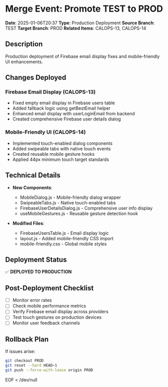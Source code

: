 # Merge Event: Promote TEST to PROD

**Date**: 2025-01-06T20:37
**Type**: Production Deployment
**Source Branch**: TEST
**Target Branch**: PROD
**Related Items**: CALOPS-13, CALOPS-14

## Description

Production deployment of Firebase email display fixes and mobile-friendly UI enhancements.

## Changes Deployed

### Firebase Email Display (CALOPS-13)
- Fixed empty email display in Firebase users table
- Added fallback logic using getBestEmail helper
- Enhanced email display with userLoginEmail from backend
- Created comprehensive Firebase user details dialog

### Mobile-Friendly UI (CALOPS-14)
- Implemented touch-enabled dialog components
- Added swipeable tabs with native touch events
- Created reusable mobile gesture hooks
- Applied 44px minimum touch target standards

## Technical Details

- **New Components**:
  - MobileDialog.js - Mobile-friendly dialog wrapper
  - SwipeableTabs.js - Native touch-enabled tabs
  - FirebaseUserDetailsDialog.js - Comprehensive user info display
  - useMobileGestures.js - Reusable gesture detection hook

- **Modified Files**:
  - FirebaseUsersTable.js - Email display logic
  - layout.js - Added mobile-friendly CSS import
  - mobile-friendly.css - Global mobile styles

## Deployment Status

✅ **DEPLOYED TO PRODUCTION**

## Post-Deployment Checklist

- [ ] Monitor error rates
- [ ] Check mobile performance metrics
- [ ] Verify Firebase email display across providers
- [ ] Test touch gestures on production devices
- [ ] Monitor user feedback channels

## Rollback Plan

If issues arise:
```bash
git checkout PROD
git reset --hard HEAD~1
git push --force-with-lease origin PROD
```
EOF < /dev/null